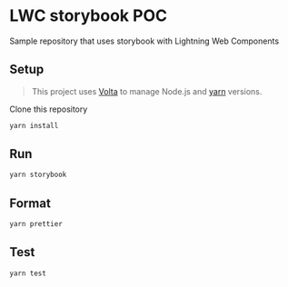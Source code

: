 # LWC storybook POC

Sample repository that uses storybook with Lightning Web Components

## Setup

> This project uses [Volta](https://volta.sh/) to manage Node.js and [yarn](https://yarnpkg.com/) versions.

Clone this repository

```sh
yarn install
```

## Run

```sh
yarn storybook
```

## Format

```sh
yarn prettier
```

<!-- TODO -->

## Test

```sh
yarn test
```

